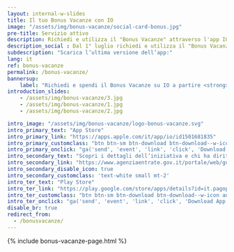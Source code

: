 ```yaml
---
layout: internal-w-slides
title: Il tuo Bonus Vacanze con IO
image: "/assets/img/bonus-vacanze/social-card-bonus.jpg"
pre-title: Servizio attivo
description: Richiedi e utilizza il "Bonus Vacanze" attraverso l'app IO in modo semplice e sicuro
description_social : Dal 1° luglio richiedi e utilizza il "Bonus Vacanze" attraverso l'app IO in modo semplice e sicuro
subdescription: "Scarica l’ultima versione dell’app:"
lang: it
ref: bonus-vacanze
permalink: /bonus-vacanze/
bannersup:
    label: "Richiedi e spendi il Bonus Vacanze su IO a partire <strong>dal 1°luglio e fino al 31 dicembre 2020</strong>"
introduction_slides:
    - /assets/img/bonus-vacanze/3.jpg
    - /assets/img/bonus-vacanze/1.jpg
    - /assets/img/bonus-vacanze/2.jpg

intro_image: "/assets/img/bonus-vacanze/logo-bonus-vacanze.svg"
intro_primary_text: "App Store"
intro_primary_link: "https://apps.apple.com/it/app/io/id1501681835"
intro_primary_customclass: "btn btn-sm btn-download btn-download--w-icon ios text-uppercase px-3 px-md-5 mr-2"
intro_primary_onclick: "ga('send', 'event', 'link', 'click', 'Download App: iOS', 1)"
intro_secondary_text: "Scopri i dettagli dell’iniziativa e chi ha diritto al bonus"
intro_secondary_link: "https://www.agenziaentrate.gov.it/portale/web/guest/bonus-vacanze1"
intro_secondary_disable_icon: true
intro_secondary_customclass: 'text-white small mt-2'
intro_ter_text: "Play Store"
intro_ter_link: "https://play.google.com/store/apps/details?id=it.pagopa.io.app"
intro_ter_customclass: "btn btn-sm btn-download btn-download--w-icon android text-uppercase px-3 px-md-5 "
intro_ter_onclick: "ga('send', 'event', 'link', 'click', 'Download App: Android', 1)"
disable_br: true
redirect_from:
  - /bonusvacanze/
---
```


{% include bonus-vacanze-page.html %}
